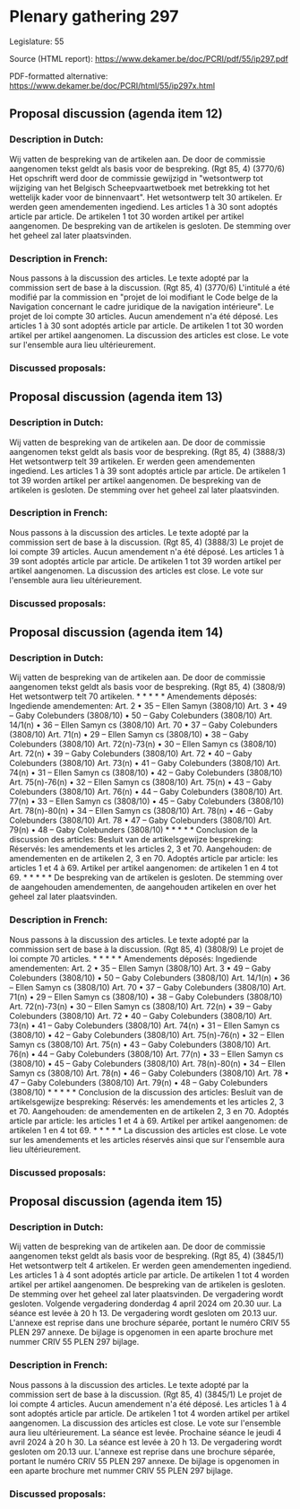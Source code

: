 # Plenary gathering 297

Legislature: 55

Source (HTML report): https://www.dekamer.be/doc/PCRI/pdf/55/ip297.pdf

PDF-formatted alternative: https://www.dekamer.be/doc/PCRI/html/55/ip297x.html

## Proposal discussion (agenda item 12)

### Description in Dutch:

Wij vatten de bespreking van de artikelen aan. De door de commissie aangenomen tekst geldt als basis voor de bespreking. (Rgt 85, 4) (3770/6) Het opschrift werd door de commissie gewijzigd in "wetsontwerp tot wijziging van het Belgisch Scheepvaartwetboek met betrekking tot het wettelijk kader voor de binnenvaart". Het wetsontwerp telt 30 artikelen. Er werden geen amendementen ingediend. Les articles 1 à 30 sont adoptés article par article. De artikelen 1 tot 30 worden artikel per artikel aangenomen. De bespreking van de artikelen is gesloten. De stemming over het geheel zal later plaatsvinden.

### Description in French:

Nous passons à la discussion des articles. Le texte adopté par la commission sert de base à la discussion. (Rgt 85, 4) (3770/6) L'intitulé a été modifié par la commission en "projet de loi modifiant le Code belge de la Navigation concernant le cadre juridique de la navigation intérieure". Le projet de loi compte 30 articles. Aucun amendement n'a été déposé. Les articles 1 à 30 sont adoptés article par article. De artikelen 1 tot 30 worden artikel per artikel aangenomen. La discussion des articles est close. Le vote sur l'ensemble aura lieu ultérieurement.



### Discussed proposals:

## Proposal discussion (agenda item 13)

### Description in Dutch:

Wij vatten de bespreking van de artikelen aan. De door de commissie aangenomen tekst geldt als basis voor de bespreking. (Rgt 85, 4) (3888/3) Het wetsontwerp telt 39 artikelen. Er werden geen amendementen ingediend. Les articles 1 à 39 sont adoptés article par article. De artikelen 1 tot 39 worden artikel per artikel aangenomen. De bespreking van de artikelen is gesloten. De stemming over het geheel zal later plaatsvinden.

### Description in French:

Nous passons à la discussion des articles. Le texte adopté par la commission sert de base à la discussion. (Rgt 85, 4) (3888/3) Le projet de loi compte 39 articles. Aucun amendement n'a été déposé. Les articles 1 à 39 sont adoptés article par article. De artikelen 1 tot 39 worden artikel per artikel aangenomen. La discussion des articles est close. Le vote sur l'ensemble aura lieu ultérieurement.



### Discussed proposals:

## Proposal discussion (agenda item 14)

### Description in Dutch:

Wij vatten de bespreking van de artikelen aan. De door de commissie aangenomen tekst geldt als basis voor de bespreking. (Rgt 85, 4) (3808/9) Het wetsontwerp telt 70 artikelen. * * * * * Amendements déposés: Ingediende amendementen: Art. 2 • 35 – Ellen Samyn (3808/10) Art. 3 • 49 – Gaby Colebunders (3808/10) • 50 – Gaby Colebunders (3808/10) Art. 14/1(n) • 36 – Ellen Samyn cs (3808/10) Art. 70 • 37 – Gaby Colebunders (3808/10) Art. 71(n) • 29 – Ellen Samyn cs (3808/10) • 38 – Gaby Colebunders (3808/10) Art. 72(n)-73(n) • 30 – Ellen Samyn cs (3808/10) Art. 72(n) • 39 – Gaby Colebunders (3808/10) Art. 72 • 40 – Gaby Colebunders (3808/10) Art. 73(n) • 41 – Gaby Colebunders (3808/10) Art. 74(n) • 31 – Ellen Samyn cs (3808/10) • 42 – Gaby Colebunders (3808/10) Art. 75(n)-76(n) • 32 – Ellen Samyn cs (3808/10) Art. 75(n) • 43 – Gaby Colebunders (3808/10) Art. 76(n) • 44 – Gaby Colebunders (3808/10) Art. 77(n) • 33 – Ellen Samyn cs (3808/10) • 45 – Gaby Colebunders (3808/10) Art. 78(n)-80(n) • 34 – Ellen Samyn cs (3808/10) Art. 78(n) • 46 – Gaby Colebunders (3808/10) Art. 78 • 47 – Gaby Colebunders (3808/10) Art. 79(n) • 48 – Gaby Colebunders (3808/10) * * * * * Conclusion de la discussion des articles: Besluit van de artikelsgewijze bespreking: Réservés: les amendements et les articles 2, 3 et 70. Aangehouden: de amendementen en de artikelen 2, 3 en 70. Adoptés article par article: les articles 1 et 4 à 69. Artikel per artikel aangenomen: de artikelen 1 en 4 tot 69. * * * * * De bespreking van de artikelen is gesloten. De stemming over de aangehouden amendementen, de aangehouden artikelen en over het geheel zal later plaatsvinden.

### Description in French:

Nous passons à la discussion des articles. Le texte adopté par la commission sert de base à la discussion. (Rgt 85, 4) (3808/9) Le projet de loi compte 70 articles. * * * * * Amendements déposés: Ingediende amendementen: Art. 2 • 35 – Ellen Samyn (3808/10) Art. 3 • 49 – Gaby Colebunders (3808/10) • 50 – Gaby Colebunders (3808/10) Art. 14/1(n) • 36 – Ellen Samyn cs (3808/10) Art. 70 • 37 – Gaby Colebunders (3808/10) Art. 71(n) • 29 – Ellen Samyn cs (3808/10) • 38 – Gaby Colebunders (3808/10) Art. 72(n)-73(n) • 30 – Ellen Samyn cs (3808/10) Art. 72(n) • 39 – Gaby Colebunders (3808/10) Art. 72 • 40 – Gaby Colebunders (3808/10) Art. 73(n) • 41 – Gaby Colebunders (3808/10) Art. 74(n) • 31 – Ellen Samyn cs (3808/10) • 42 – Gaby Colebunders (3808/10) Art. 75(n)-76(n) • 32 – Ellen Samyn cs (3808/10) Art. 75(n) • 43 – Gaby Colebunders (3808/10) Art. 76(n) • 44 – Gaby Colebunders (3808/10) Art. 77(n) • 33 – Ellen Samyn cs (3808/10) • 45 – Gaby Colebunders (3808/10) Art. 78(n)-80(n) • 34 – Ellen Samyn cs (3808/10) Art. 78(n) • 46 – Gaby Colebunders (3808/10) Art. 78 • 47 – Gaby Colebunders (3808/10) Art. 79(n) • 48 – Gaby Colebunders (3808/10) * * * * * Conclusion de la discussion des articles: Besluit van de artikelsgewijze bespreking: Réservés: les amendements et les articles 2, 3 et 70. Aangehouden: de amendementen en de artikelen 2, 3 en 70. Adoptés article par article: les articles 1 et 4 à 69. Artikel per artikel aangenomen: de artikelen 1 en 4 tot 69. * * * * * La discussion des articles est close. Le vote sur les amendements et les articles réservés ainsi que sur l'ensemble aura lieu ultérieurement.



### Discussed proposals:

## Proposal discussion (agenda item 15)

### Description in Dutch:

Wij vatten de bespreking van de artikelen aan. De door de commissie aangenomen tekst geldt als basis voor de bespreking. (Rgt 85, 4) (3845/1) Het wetsontwerp telt 4 artikelen. Er werden geen amendementen ingediend. Les articles 1 à 4 sont adoptés article par article. De artikelen 1 tot 4 worden artikel per artikel aangenomen. De bespreking van de artikelen is gesloten. De stemming over het geheel zal later plaatsvinden. De vergadering wordt gesloten. Volgende vergadering donderdag 4 april 2024 om 20.30 uur. La séance est levée à 20 h 13. De vergadering wordt gesloten om 20.13 uur. L'annexe est reprise dans une brochure séparée, portant le numéro CRIV 55 PLEN 297 annexe. De bijlage is opgenomen in een aparte brochure met nummer CRIV 55 PLEN 297 bijlage.

### Description in French:

Nous passons à la discussion des articles. Le texte adopté par la commission sert de base à la discussion. (Rgt 85, 4) (3845/1) Le projet de loi compte 4 articles. Aucun amendement n'a été déposé. Les articles 1 à 4 sont adoptés article par article. De artikelen 1 tot 4 worden artikel per artikel aangenomen. La discussion des articles est close. Le vote sur l'ensemble aura lieu ultérieurement. La séance est levée. Prochaine séance le jeudi 4 avril 2024 à 20 h 30. La séance est levée à 20 h 13. De vergadering wordt gesloten om 20.13 uur. L'annexe est reprise dans une brochure séparée, portant le numéro CRIV 55 PLEN 297 annexe. De bijlage is opgenomen in een aparte brochure met nummer CRIV 55 PLEN 297 bijlage.



### Discussed proposals:

